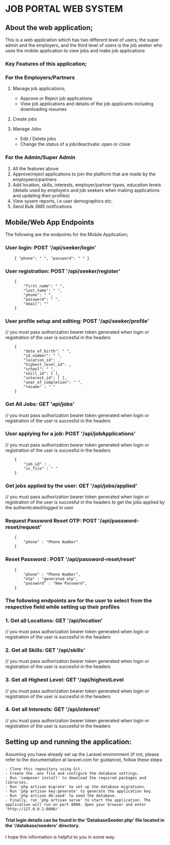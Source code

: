 # JOB PORTAL WEB SYSTEM

## About the web application;
This is a web application which has two different level of users; the super admin and the employers, and the third level of users is the job seeker who uses the mobile application to view jobs and make job applications

### Key Features of this application;
### For the Employers/Partners
1. Manage job applications;

    - Approve or Reject job applications
    - View job applications and details of the job applicants including downloading resumes

2. Create jobs
3. Manage Jobs
    - Edit / Delete jobs
    - Change the status of a job/deactivate: open or close


### For the Admin/Super Admin

1. All the features above
2. Approve/reject applications to join the platform that are made by the employeers/partners
3. Add location, skills, interests, employer/partner types, education levels (details used by employers and job seekers when making applications and updating their profiles)
4. View sysem reports, i.e user demographics etc.
5. Send Bulk SMS notifications

## Mobile/Web App Endpoints

The following are the endpoints for the Mobile Application;

###  User login: POST '/api/seeker/login'
        { "phone": " ", "password": " " }

### User registration: POST '/api/seeker/register'
        { 
            "first_name": " ", 
            "last_name": " ", 
            "phone": " ", 
            "password": " ", 
            "email": "" 
        }

### User profile setup and editing: POST '/api/seeker/profile' 
// you must pass authorization bearer token generated when login or registration of the user is succesful in the headers

        {
            "date_of_birth": " ",
            "id_number": " ",
            "location_id": ,
            "highest_level_id": ,
            "school": " ",
            "skill_id": [ ],
            "interest_id": [ ],
            "year_of_completion": " ",
            "resume" : " "
        }

### Get All Jobs: GET 'api/jobs'
// you must pass authorization bearer token generated when login or registration of the user is succesful in the headers 
### User applying for a job: POST '/api/jobApplications' 
// you must pass authorization bearer token generated when login or registration of the user is succesful in the headers 

        {
            "job_id" : ,
            "cv_file" : " "
        }

### Get jobs applied by the user: GET '/api/jobs/applied'
 // you must pass authorization bearer token generated when login or registration of the user is succesful in the headers to get the jobs applied by the authenticated/logged in user

### Request Password Reset OTP: POST '/api/password-reset/request'
        {
            "phone" : "Phone Number"
        }

### Reset Password : POST '/api/password-reset/reset'
        {
            "phone" : "Phone Number",    
            "otp" : "generated otp",   
            "password" : "New Password",
        }

### The following endpoints are for the user to select from the respective field while setting up their profiles
### 1. Get all Locations: GET '/api/location'

// you must pass authorization bearer token generated when login or registration of the user is succesful in the headers 
### 2. Get all Skills: GET '/api/skills'
// you must pass authorization bearer token generated when login or registration of the user is succesful in the headers 
### 3. Get all Highest Level: GET '/api/highestLevel
// you must pass authorization bearer token generated when login or registration of the user is succesful in the headers 

### 4. Get all Interests: GET '/api/interest'
// you must pass authorization bearer token generated when login or registration of the user is succesful in the headers 

## Setting up and running the application:
Assuming you have already set up the Laravel environment (if not, please refer to the documentation at laravel.com for guidance), follow these steps:

    - Clone this repository using Git.
    - Create the .env file and configure the database settings.
    - Run 'composer install' to download the required packages and libraries.
    - Run 'php artisan migrate' to set up the database migrations.
    - Run 'php artisan key:generate' to generate the application key.
    - Run 'php artisan db:seed' to seed the database.
    - Finally, run 'php artisan serve' to start the application. The application will run on port 8000. Open your browser and enter 'http://127.0.0.1:8000/'

#### Trial login details can be found in the 'DatabaseSeeder.php' file located in the '/database/seeders' directory.
I hope this information is helpful to you in some way. 

